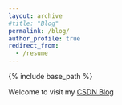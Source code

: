```yaml
---
layout: archive
#title: "Blog"
permalink: /blog/
author_profile: true
redirect_from:
  - /resume
---
```


{% include base_path %}

Welcome to visit my [CSDN Blog](https://dwgan.blog.csdn.net/)
